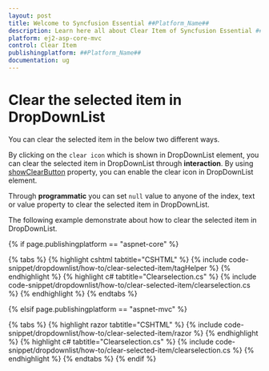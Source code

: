 ```yaml
---
layout: post
title: Welcome to Syncfusion Essential ##Platform_Name##
description: Learn here all about Clear Item of Syncfusion Essential ##Platform_Name## widgets based on HTML5 and jQuery.
platform: ej2-asp-core-mvc
control: Clear Item
publishingplatform: ##Platform_Name##
documentation: ug
---
```



# Clear the selected item in DropDownList

You can clear the selected item in the below two different ways.

By clicking on the `clear icon` which is shown in DropDownList element, you can clear the selected item in
DropDownList through **interaction**. By using [showClearButton](https://help.syncfusion.com/cr/cref_files/aspnetcore-js2/Syncfusion.EJ2~Syncfusion.EJ2.DropDowns.DropDownListBuilder~ShowClearButton.html) property, you can enable the clear icon in DropDownList element.

Through **programmatic** you can set `null` value to anyone of the index, text or value property to clear the selected item in DropDownList.

The following example demonstrate about how to clear the selected item in DropDownList.

{% if page.publishingplatform == "aspnet-core" %}

{% tabs %}
{% highlight cshtml tabtitle="CSHTML" %}
{% include code-snippet/dropdownlist/how-to/clear-selected-item/tagHelper %}
{% endhighlight %}
{% highlight c# tabtitle="Clearselection.cs" %}
{% include code-snippet/dropdownlist/how-to/clear-selected-item/clearselection.cs %}
{% endhighlight %}
{% endtabs %}

{% elsif page.publishingplatform == "aspnet-mvc" %}

{% tabs %}
{% highlight razor tabtitle="CSHTML" %}
{% include code-snippet/dropdownlist/how-to/clear-selected-item/razor %}
{% endhighlight %}
{% highlight c# tabtitle="Clearselection.cs" %}
{% include code-snippet/dropdownlist/how-to/clear-selected-item/clearselection.cs %}
{% endhighlight %}
{% endtabs %}
{% endif %}

